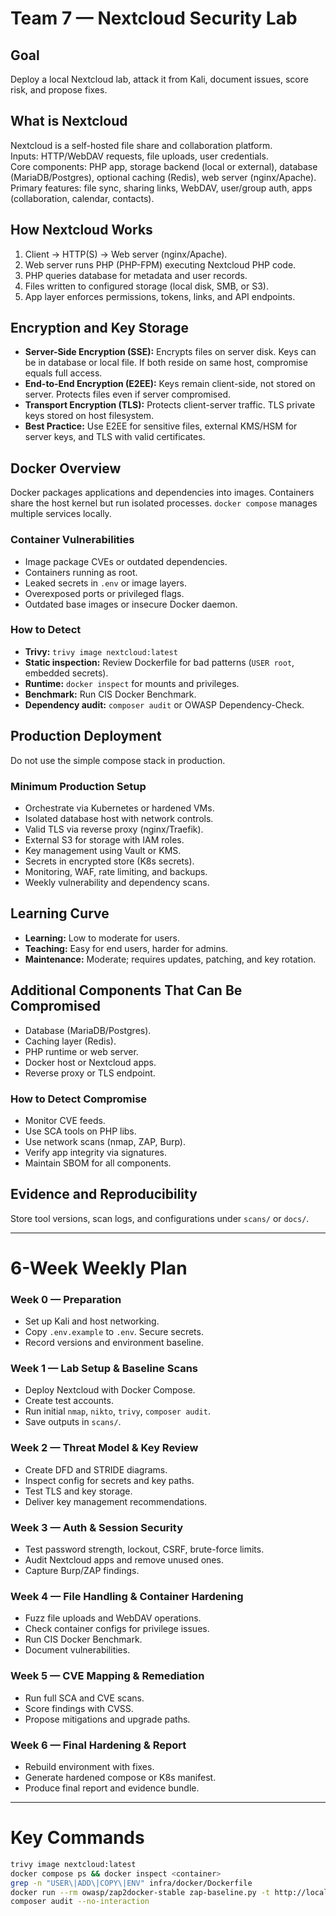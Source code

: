 # Team 7 — Nextcloud Security Lab

## Goal
Deploy a local Nextcloud lab, attack it from Kali, document issues, score risk, and propose fixes.

## What is Nextcloud
Nextcloud is a self-hosted file share and collaboration platform.  
Inputs: HTTP/WebDAV requests, file uploads, user credentials.  
Core components: PHP app, storage backend (local or external), database (MariaDB/Postgres), optional caching (Redis), web server (nginx/Apache).  
Primary features: file sync, sharing links, WebDAV, user/group auth, apps (collaboration, calendar, contacts).

## How Nextcloud Works
1. Client → HTTP(S) → Web server (nginx/Apache).  
2. Web server runs PHP (PHP-FPM) executing Nextcloud PHP code.  
3. PHP queries database for metadata and user records.  
4. Files written to configured storage (local disk, SMB, or S3).  
5. App layer enforces permissions, tokens, links, and API endpoints.

## Encryption and Key Storage
- **Server-Side Encryption (SSE):** Encrypts files on server disk. Keys can be in database or local file. If both reside on same host, compromise equals full access.  
- **End-to-End Encryption (E2EE):** Keys remain client-side, not stored on server. Protects files even if server compromised.  
- **Transport Encryption (TLS):** Protects client-server traffic. TLS private keys stored on host filesystem.  
- **Best Practice:** Use E2EE for sensitive files, external KMS/HSM for server keys, and TLS with valid certificates.

## Docker Overview
Docker packages applications and dependencies into images. Containers share the host kernel but run isolated processes. `docker compose` manages multiple services locally.

### Container Vulnerabilities
- Image package CVEs or outdated dependencies.  
- Containers running as root.  
- Leaked secrets in `.env` or image layers.  
- Overexposed ports or privileged flags.  
- Outdated base images or insecure Docker daemon.

### How to Detect
- **Trivy:** `trivy image nextcloud:latest`  
- **Static inspection:** Review Dockerfile for bad patterns (`USER root`, embedded secrets).  
- **Runtime:** `docker inspect` for mounts and privileges.  
- **Benchmark:** Run CIS Docker Benchmark.  
- **Dependency audit:** `composer audit` or OWASP Dependency-Check.

## Production Deployment
Do not use the simple compose stack in production.

### Minimum Production Setup
- Orchestrate via Kubernetes or hardened VMs.  
- Isolated database host with network controls.  
- Valid TLS via reverse proxy (nginx/Traefik).  
- External S3 for storage with IAM roles.  
- Key management using Vault or KMS.  
- Secrets in encrypted store (K8s secrets).  
- Monitoring, WAF, rate limiting, and backups.  
- Weekly vulnerability and dependency scans.

## Learning Curve
- **Learning:** Low to moderate for users.  
- **Teaching:** Easy for end users, harder for admins.  
- **Maintenance:** Moderate; requires updates, patching, and key rotation.

## Additional Components That Can Be Compromised
- Database (MariaDB/Postgres).  
- Caching layer (Redis).  
- PHP runtime or web server.  
- Docker host or Nextcloud apps.  
- Reverse proxy or TLS endpoint.

### How to Detect Compromise
- Monitor CVE feeds.  
- Use SCA tools on PHP libs.  
- Use network scans (nmap, ZAP, Burp).  
- Verify app integrity via signatures.  
- Maintain SBOM for all components.

## Evidence and Reproducibility
Store tool versions, scan logs, and configurations under `scans/` or `docs/`.

---

# 6-Week Weekly Plan

### Week 0 — Preparation
- Set up Kali and host networking.  
- Copy `.env.example` to `.env`. Secure secrets.  
- Record versions and environment baseline.

### Week 1 — Lab Setup & Baseline Scans
- Deploy Nextcloud with Docker Compose.  
- Create test accounts.  
- Run initial `nmap`, `nikto`, `trivy`, `composer audit`.  
- Save outputs in `scans/`.

### Week 2 — Threat Model & Key Review
- Create DFD and STRIDE diagrams.  
- Inspect config for secrets and key paths.  
- Test TLS and key storage.  
- Deliver key management recommendations.

### Week 3 — Auth & Session Security
- Test password strength, lockout, CSRF, brute-force limits.  
- Audit Nextcloud apps and remove unused ones.  
- Capture Burp/ZAP findings.

### Week 4 — File Handling & Container Hardening
- Fuzz file uploads and WebDAV operations.  
- Check container configs for privilege issues.  
- Run CIS Docker Benchmark.  
- Document vulnerabilities.

### Week 5 — CVE Mapping & Remediation
- Run full SCA and CVE scans.  
- Score findings with CVSS.  
- Propose mitigations and upgrade paths.

### Week 6 — Final Hardening & Report
- Rebuild environment with fixes.  
- Generate hardened compose or K8s manifest.  
- Produce final report and evidence bundle.

---

# Key Commands
```bash
trivy image nextcloud:latest
docker compose ps && docker inspect <container>
grep -n "USER\|ADD\|COPY\|ENV" infra/docker/Dockerfile
docker run --rm owasp/zap2docker-stable zap-baseline.py -t http://localhost:8080 -r report.html
composer audit --no-interaction

